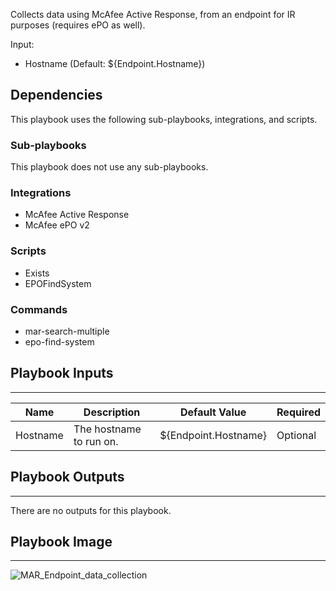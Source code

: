 Collects data using McAfee Active Response, from an endpoint for IR purposes (requires ePO as well).

Input:
* Hostname (Default: ${Endpoint.Hostname})

## Dependencies
This playbook uses the following sub-playbooks, integrations, and scripts.

### Sub-playbooks
This playbook does not use any sub-playbooks.

### Integrations
* McAfee Active Response
* McAfee ePO v2

### Scripts
* Exists
* EPOFindSystem

### Commands
* mar-search-multiple
* epo-find-system

## Playbook Inputs
---

| **Name** | **Description** | **Default Value** | **Required** |
| --- | --- | --- | --- |
| Hostname | The hostname to run on. | ${Endpoint.Hostname} | Optional |

## Playbook Outputs
---
There are no outputs for this playbook.

## Playbook Image
---
![MAR_Endpoint_data_collection](https://raw.githubusercontent.com/cvescan/cvescan/1bdd5229392bd86f0cc58265a24df23ee3f7e662/docs/images/playbooks/MAR_Endpoint_data_collection.png)
